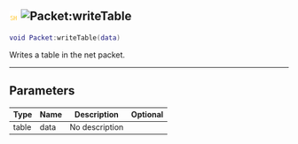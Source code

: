 ## ![shared](../../.gitbook/assets/shared.png) ![Packet](./readme/packet "mention"):writeTable

```lua
void Packet:writeTable(data)
```

Writes a table in the net packet.

------
## Parameters

| Type   | Name | Description | Optional |
| ------ | ---- | ----------- | -------: |
| table | data | No description |  |

